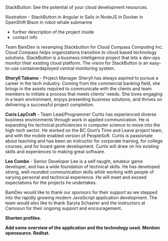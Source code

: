StackButton: See the potential of your cloud development resources.

Illustration - StackButton in Angular in Sails in NodeJS in Docker in OpenShift
Bison in robot whale submarine

- further description of the project inside
- contact info


Team BamDev is revamping Stackbutton for Cloud Compass Computing Inc. Cloud Compass helps organizations transition to cloud based technology solutions. StackButton is a business intelligence project that lets a dev-ops monitor their existing cloud platform. The vision for StackButton is an easy-to-use containerdeployed central monitoring system.

**Sheryll Tabamo** - Project Manager
Sheryll has always aspired to pursue a career in the tech industry. Coming from the commercial banking field, she brings in the assets required to communicate with the clients and team members to initiate a process that meets clients’ needs. She loves engaging in a team environment, enjoys presenting business solutions, and thrives on delivering a successful project completion. 
 
**Curis LayCraft** - Team Lead/Programmer 
Curtis has experienced diverse business environments through work in applied communication. He is expanding his technical proficiencies in computer science to move into the high-tech sector. He worked on the BC Govt’s Time and Leave project team, and with the mobile enabled version of PeopleSoft. Curtis is passionate about teaching and has been an instructor for corporate training, for college courses, and for board game development. Curtis will draw on his existing skills and experiences to making great software.
 
**Lee Combs** - Senior Developer
Lee is a self-taught, amateur game developer, and has a wide foundation of technical skills. He has developed strong, well-rounded communication skills while working with people of varying personal and technical experience. He will meet and exceed expectations for the projects he undertakes.
 
BamDev would like to thank our sponsors for their support as we stepped into the rapidly growing modern JavaScript application development. The team would also like to thank Saryta Schaerer and the instructors at Camosun for their ongoing support and encouragement.

**Shorten profiles.**

**Add some overview of the application and the technology used. Mention opensource. Redhat.**
